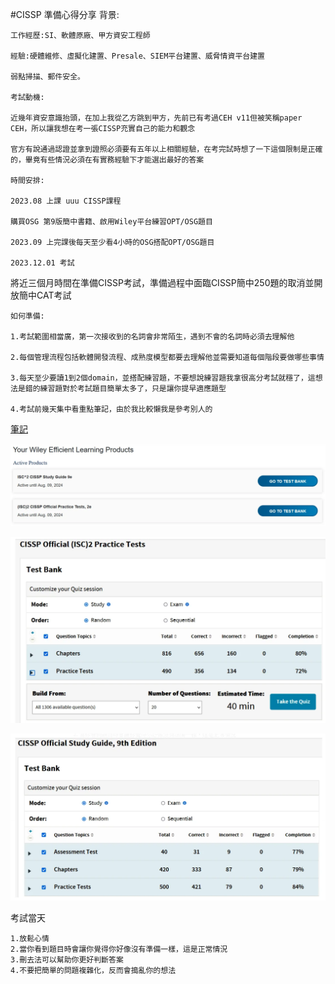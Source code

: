 #CISSP 準備心得分享
    背景:

    工作經歷:SI、軟體原廠、甲方資安工程師

    經驗:硬體維修、虛擬化建置、Presale、SIEM平台建置、威脅情資平台建置

    弱點掃描、郵件安全。

    考試動機:

    近幾年資安意識抬頭，在加上我從乙方跳到甲方，先前已有考過CEH v11但被笑稱paper CEH，所以讓我想在考一張CISSP充實自己的能力和觀念

    官方有說通過認證並拿到證照必須要有五年以上相關經驗，在考完試時想了一下這個限制是正確的，畢竟有些情況必須在有實務經驗下才能選出最好的答案

    時間安排:

    2023.08 上課 uuu CISSP課程

    購買OSG 第9版簡中書籍、啟用Wiley平台練習OPT/OSG題目

    2023.09 上完課後每天至少看4小時的OSG搭配OPT/OSG題目

    2023.12.01 考試

將近三個月時間在準備CISSP考試，準備過程中面臨CISSP簡中250題的取消並開放簡中CAT考試

    如何準備:

    1.考試範圍相當廣，第一次接收到的名詞會非常陌生，遇到不會的名詞時必須去理解他

    2.每個管理流程包括軟體開發流程、成熟度模型都要去理解他並需要知道每個階段要做哪些事情

    3.每天至少要讀1到2個domain，並搭配練習題，不要想說練習題我拿很高分考試就穩了，這想法是錯的練習題對於考試題目簡單太多了，只是讓你提早適應題型

    4.考試前幾天集中看重點筆記，由於我比較懶我是參考別人的
    
[筆記]([https://google.com](https://firmianay.gitbook.io/cissp-notes/d1_security_and_risk_management#%E4%BA%8C%E8%AF%84%E4%BC%B0%E5%92%8C%E5%BA%94%E7%94%A8%E5%AE%89%E5%85%A8%E6%B2%BB%E7%90%86%E5%8E%9F%E5%88%99) "游標顯示")
    

![image](https://github.com/favorite986141/jamescao/blob/main/%E8%9E%A2%E5%B9%95%E6%93%B7%E5%8F%96%E7%95%AB%E9%9D%A2%202023-12-06%20151004.png)

![image](https://github.com/favorite986141/jamescao/blob/d0bd26091680f8871543c38c0002d894724d51ce/%E8%9E%A2%E5%B9%95%E6%93%B7%E5%8F%96%E7%95%AB%E9%9D%A2%202023-12-06%20151014.png)

![image](https://github.com/favorite986141/jamescao/blob/d0bd26091680f8871543c38c0002d894724d51ce/%E8%9E%A2%E5%B9%95%E6%93%B7%E5%8F%96%E7%95%AB%E9%9D%A2%202023-12-06%20151023.png)

考試當天

    1.放鬆心情
    2.當你看到題目時會讓你覺得你好像沒有準備一樣，這是正常情況
    3.刪去法可以幫助你更好判斷答案
    4.不要把簡單的問題複雜化，反而會搗亂你的想法
